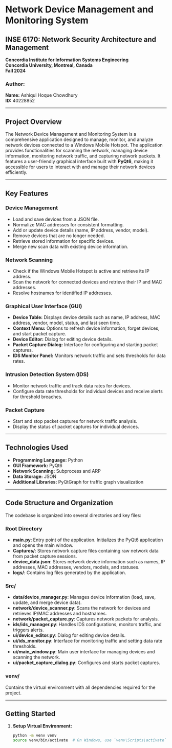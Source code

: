 # Network Device Management and Monitoring System

## INSE 6170: Network Security Architecture and Management  
**Concordia Institute for Information Systems Engineering**  
**Concordia University, Montreal, Canada**  
**Fall 2024**  

### Author:
**Name:** Ashiqul Hoque Chowdhury  
**ID:** 40228852  

---

## Project Overview
The Network Device Management and Monitoring System is a comprehensive application designed to manage, monitor, and analyze network devices connected to a Windows Mobile Hotspot. The application provides functionalities for scanning the network, managing device information, monitoring network traffic, and capturing network packets. It features a user-friendly graphical interface built with **PyQt6**, making it accessible for users to interact with and manage their network devices efficiently.

---

## Key Features

### Device Management
- Load and save devices from a JSON file.
- Normalize MAC addresses for consistent formatting.
- Add or update device details (name, IP address, vendor, model).
- Remove devices that are no longer needed.
- Retrieve stored information for specific devices.
- Merge new scan data with existing device information.

### Network Scanning
- Check if the Windows Mobile Hotspot is active and retrieve its IP address.
- Scan the network for connected devices and retrieve their IP and MAC addresses.
- Resolve hostnames for identified IP addresses.

### Graphical User Interface (GUI)
- **Device Table:** Displays device details such as name, IP address, MAC address, vendor, model, status, and last seen time.
- **Context Menu:** Options to refresh device information, forget devices, and start packet capture.
- **Device Editor:** Dialog for editing device details.
- **Packet Capture Dialog:** Interface for configuring and starting packet captures.
- **IDS Monitor Panel:** Monitors network traffic and sets thresholds for data rates.

### Intrusion Detection System (IDS)
- Monitor network traffic and track data rates for devices.
- Configure data rate thresholds for individual devices and receive alerts for threshold breaches.

### Packet Capture
- Start and stop packet captures for network traffic analysis.
- Display the status of packet captures for individual devices.

---

## Technologies Used
- **Programming Language:** Python  
- **GUI Framework:** PyQt6  
- **Network Scanning:** Subprocess and ARP  
- **Data Storage:** JSON  
- **Additional Libraries:** PyQtGraph for traffic graph visualization  

---

## Code Structure and Organization
The codebase is organized into several directories and key files:

### Root Directory
- **main.py**: Entry point of the application. Initializes the PyQt6 application and opens the main window.
- **Captures/**: Stores network capture files containing raw network data from packet capture sessions.
- **device_data.json**: Stores network device information such as names, IP addresses, MAC addresses, vendors, models, and statuses.
- **logs/**: Contains log files generated by the application.

### Src/
- **data/device_manager.py**: Manages device information (load, save, update, and merge device data).
- **network/device_scanner.py**: Scans the network for devices and retrieves IP/MAC addresses and hostnames.
- **network/packet_capture.py**: Captures network packets for analysis.
- **ids/ids_manager.py**: Handles IDS configurations, monitors traffic, and triggers alerts.
- **ui/device_editor.py**: Dialog for editing device details.
- **ui/ids_monitor.py**: Interface for monitoring traffic and setting data rate thresholds.
- **ui/main_window.py**: Main user interface for managing devices and scanning the network.
- **ui/packet_capture_dialog.py**: Configures and starts packet captures.

### venv/
Contains the virtual environment with all dependencies required for the project.

---

## Getting Started

1. **Setup Virtual Environment:**
   ```bash
   python -m venv venv
   source venv/bin/activate  # On Windows, use `venv\Scripts\activate`
